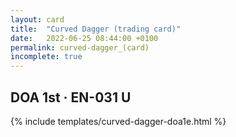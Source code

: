 ```yaml
---
layout: card
title:  "Curved Dagger (trading card)"
date:   2022-06-25 08:44:00 +0100
permalink: curved-dagger_(card)
incomplete: true
---
```


## DOA 1st &middot; EN-031 U

{% include templates/curved-dagger-doa1e.html %}

